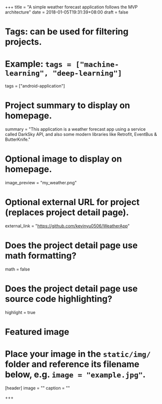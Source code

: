 +++
title = "A simple weather forecast application follows the MVP architecture"
date = 2018-01-05T19:31:39+08:00
draft = false

# Tags: can be used for filtering projects.
# Example: `tags = ["machine-learning", "deep-learning"]`
tags = ["android-application"]

# Project summary to display on homepage.
summary = "This application is a weather forecast app using a service called DarkSky API, and also some modern libraries like Retrofit, EventBus & ButterKnife."

# Optional image to display on homepage.
image_preview = "my_weather.png"

# Optional external URL for project (replaces project detail page).
external_link = "https://github.com/kevinyu0506/WeatherApp"

# Does the project detail page use math formatting?
math = false

# Does the project detail page use source code highlighting?
highlight = true

# Featured image
# Place your image in the `static/img/` folder and reference its filename below, e.g. `image = "example.jpg"`.
[header]
image = ""
caption = ""

+++
